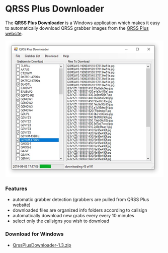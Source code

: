 # QRSS Plus Downloader
The **QRSS Plus Downloader** is a Windows application which makes it easy to automatically download QRSS grabber images from the [QRSS Plus website](http://swharden.com/qrss/plus/).

![](/doc/screenshot.jpg)

### Features
* automatic grabber detection (grabbers are pulled from QRSS Plus website)
* downloaded files are organized info folders according to callsign
* automatically download new grabs every every 10 minutes
* select only the callsigns you wish to download

### Download for Windows
* [QrssPlusDownloader-1.3.zip](https://github.com/swharden/QRSSplus-Downloader/releases/download/1.3/QrssPlusDownloader-1.3.zip)